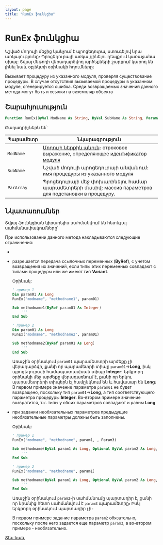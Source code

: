 ```yaml
---
layout: page
title: "RunEx ֆունկցիա"
---
```


# RunEx ֆունկցիա

Նշված մոդուլի մեջից կանչում է պրոցեդուրա, ստուգելով նրա առկայությունը։ Պրոցեդուրայի առկա չլինելու դեպքում կառաջանա սխալ։ Տվյալ մեթոդի վերադարձվող արծեքների շարքում կարող են լինել նաև օբյեկտի օրինակի հղումները։

Вызывает процедуру из указанного 
модуля, проверяя существование процедуры. В случае отсутствия вызываемой процедуры в указанном модуле, сгенерируется ошибка. Среди возвращаемых значений 
данного метода могут быть и ссылки на экземпляр объекта

## Շարահյուսություն

``` vb
Function RunEx(ByVal ModName As String, ByVal SubName As String, ParamArray ParArray()) As Variant
```

Բաղադրիչներն են՝

|Պարամետր|Նկարագրություն
|--|--|
|`ModName`| [Մոդուլի ներքին անուն](../../../Defs/Module.md)։ строковое выражение, определяющее [идентификатор модуля](../../../Defs/Module.html)|
|`SubName`| Նշված մոդուլի պրոցեդուրայի անվանում։ имя процедуры из указанного модуля |
|`ParArray`| Պրոցեդուրայի մեջ փոխարինելու համար պարամետրերի մասիվ։ массив параметров для подстановки в процедуру. |

## Նկատառումներ

Տվյալ ֆունկցիան կիրառելիս սահմանվում են հետևյալ սահմանափակումները՝

При использовании данного метода 
накладываются следующие ограничения: 

* 
* разрешается передача ссылочных переменных (**ByRef**), с учетом возвращения их значений, 
  если типы этих переменных совпадают с типами процедуры или же имеют тип **Variant**.
 
	Օրինակ:
	``` vb
	' пример 1
	Dim param01 As Long
	RunEx("modname", "methodname1", param01)  
  
	Sub methodname1(ByRef param01 As Integer)
		'''
	End Sub
	```
	``` vb
	' пример 2
	Dim param01 As Long
	RunEx("modname", "methodname2", param01)  
  
	Sub methodname2(ByRef param01 As Long)
		'''
	End Sub
	```

	Առաջին օրինակում `param01` պարամետտրի արժեքը չի վերադարձվի, քանի որ պարամետրի տիպը `param01`->**Long**, իսկ պրոցեդուրայի համապատասխան տիպը **Integer**։ Երկրորդ օրինակի մեջ արժեքը վերադառնում է, քանի որ երկու պարամետրերի տիպերն էլ համընկնում են և հավասար են **Long**։
	В первом примере значение параметра `param01` не будет возвращено, поскольку тип `param01`->**Long**, а тип соответствующего параметра процедуры **Integer**. Во-втором примере значение возвратится, 
	т.к. типы у обоих парамeтров совпадают и равны **Long**

* при задании необязательных параметров предыдущие необязательные параметры должны быть заполнены. 

	Օրինակ:
	``` vb
	' пример 1
	RunEx("modname", "methodname", param1, , Param3) 

	Sub methodname(ByVal param1 As Long, Optional ByVal param2 As Long, Optional ByVal param3 As Long)
		'''
	End Sub
	```
	``` vb
	' пример 2
	RunEx("modname", "methodname", param1) 

	Sub methodname(ByVal param1 As Long, Optional ByVal param2 As Long, Optional ByVal param3 As Long)
		'''
	End Sub
	```
	Առաջին օրինակում `param2`-ի սահմանումը պարտադիր է, քանի որ նրանից հետո սահմանվում է `param3` պարամետրը։ Իսկ երկրորդ օրինակում պարտադիր չի։

	В первом примере задание параметра `param2` обязательно, поскольку после него задается еще параметр `param3`, 
	а во-втором примере - необязательно.

[Տես նաև](../../../functions.html)
